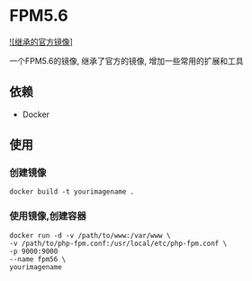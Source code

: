 # FPM5.6
[![继承的官方镜像]](https://hub.docker.com/_/php/)

一个FPM5.6的镜像, 继承了官方的镜像, 增加一些常用的扩展和工具

## 依赖
- Docker

## 使用

### 创建镜像
```
docker build -t yourimagename .
```

### 使用镜像,创建容器
```
docker run -d -v /path/to/www:/var/www \
-v /path/to/php-fpm.conf:/usr/local/etc/php-fpm.conf \
-p 9000:9000
--name fpm56 \
yourimagename
```
